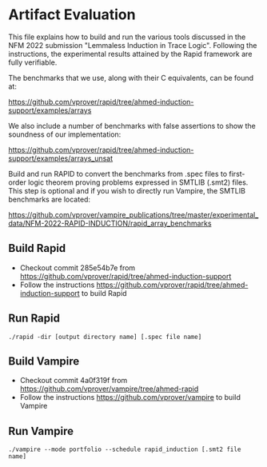 # Artifact Evaluation

This file explains how to build and run the various tools discussed in the NFM 2022 submission 
"Lemmaless Induction in Trace Logic". Following the instructions, the experimental results 
attained by the Rapid framework are fully verifiable.

The benchmarks that we use, along with their C equivalents, can be found at:

https://github.com/vprover/rapid/tree/ahmed-induction-support/examples/arrays

We also include a number of benchmarks with false assertions to show the soundness of our 
implementation:

https://github.com/vprover/rapid/tree/ahmed-induction-support/examples/arrays_unsat

Build and run RAPID to convert the benchmarks from .spec files to first-order logic
theorem proving problems expressed in SMTLIB (.smt2) files. This step is optional
and if you wish to directly run Vampire, the SMTLIB benchmarks are located:

https://github.com/vprover/vampire_publications/tree/master/experimental_data/NFM-2022-RAPID-INDUCTION/rapid_array_benchmarks

## Build Rapid

* Checkout commit 285e54b7e from https://github.com/vprover/rapid/tree/ahmed-induction-support
* Follow the instructions https://github.com/vprover/rapid/tree/ahmed-induction-support to build
  Rapid

## Run Rapid

`./rapid -dir [output directory name] [.spec file name]`

## Build Vampire

* Checkout commit 4a0f319f from  https://github.com/vprover/vampire/tree/ahmed-rapid
* Follow the instructions https://github.com/vprover/vampire to build
  Vampire

## Run Vampire

`./vampire --mode portfolio --schedule rapid_induction [.smt2 file name]`
